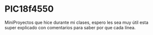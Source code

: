 # PIC18f4550
MiniProyectos que hice durante mi clases, espero les sea muy útil esta super explicado con comentarios para saber por que cada línea.
